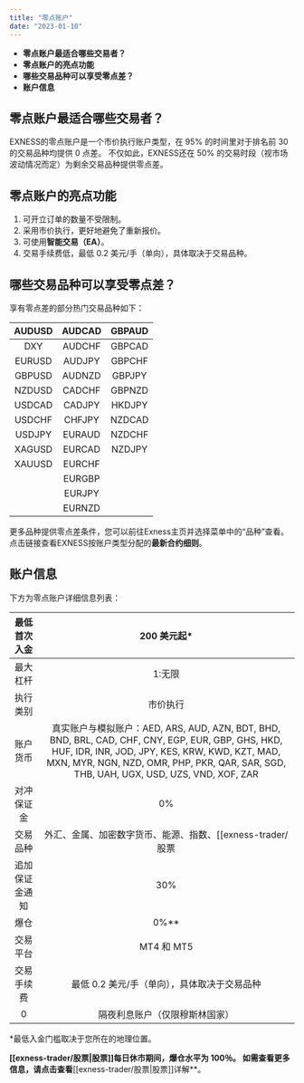 ```yaml
---
title: "零点账户"
date: "2023-01-10"
---
```


- **零点账户最适合哪些交易者？**
- **零点账户的亮点功能**
- **哪些交易品种可以享受零点差？**
- **账户信息**

## 零点账户最适合哪些交易者？

EXNESS的零点账户是一个市价执行账户类型，在 95% 的时间里对于排名前 30 的交易品种均提供 0 点差。 不仅如此，EXNESS还在 50% 的交易时段（视市场波动情况而定）为剩余交易品种提供零点差。

## 零点账户的亮点功能

1. 可开立订单的数量不受限制。
2. 采用市价执行，更好地避免了重新报价。
3. 可使用**智能交易（EA）**。
4. 交易手续费低，最低 0.2 美元/手（单向），具体取决于交易品种。

## 哪些交易品种可以享受零点差？

享有零点差的部分热门交易品种如下：

| AUDUSD | AUDCAD | GBPAUD |
|:------:|:------:|:------:|
| DXY    | AUDCHF | GBPCAD |
| EURUSD | AUDJPY | GBPCHF |
| GBPUSD | AUDNZD | GBPJPY |
| NZDUSD | CADCHF | GBPNZD |
| USDCAD | CADJPY | HKDJPY |
| USDCHF | CHFJPY | NZDCAD |
| USDJPY | EURAUD | NZDCHF |
| XAGUSD | EURCAD | NZDJPY |
| XAUUSD | EURCHF | &nbsp; |
| &nbsp; | EURGBP | &nbsp; |
| &nbsp; | EURJPY | &nbsp; |
| &nbsp; | EURNZD | &nbsp; |


更多品种提供零点差条件，您可以前往Exness主页并选择菜单中的“品种”查看。点击链接查看EXNESS按账户类型分配的**最新合约细则**。

## 账户信息

下方为零点账户详细信息列表：

| 最低首次入金| 200 美元起*|
|:----:|:----:|
| 最大杠杆  | 1:无限    |
| 执行类别  | 市价执行    |
| 账户货币  | 真实账户与模拟账户：AED, ARS, AUD, AZN, BDT, BHD, BND, BRL, CAD, CHF, CNY, EGP, EUR, GBP, GHS, HKD, HUF, IDR, INR, JOD, JPY, KES, KRW, KWD, KZT, MAD, MXN, MYR, NGN, NZD, OMR, PHP, PKR, QAR, SAR, SGD, THB, UAH, UGX, USD, UZS, VND, XOF, ZAR |
| 对冲保证金 | 0% |
| 交易品种  | 外汇、金属、加密数字货币、能源、指数、[[exness-trader/股票|股票]]    |
| 追加保证金通知 | 30%|
| 爆仓    | 0%**    |
| 交易平台  | MT4 和 MT5    |
| 交易手续费 | 最低 0.2 美元/手（单向），具体取决于交易品种|
| 0 | 隔夜利息账户（仅限穆斯林国家） | 支持 |


*最低入金门槛取决于您所在的地理位置。

**[[exness-trader/股票|股票]]**每日休市**期间，爆仓水平为 100％。 如需查看更多信息，请点击查看**[[exness-trader/股票|股票]]详解**。
